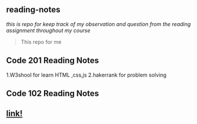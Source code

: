 ## reading-notes 

_*this is repo for keep track of my observation and question from the reading assignment throughout my course*_

>This repo for me


## Code 201 Reading Notes
1.W3shool for learn HTML ,css,js
2.hakerrank for problem solving


## Code 102 Reading Notes





## [link!](/Readme.md)


